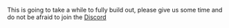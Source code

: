 [Discord]: https://inv.wtf/moddedandroid

This is going to take a while to fully build out, please give us some time and do not be afraid to join the [Discord]
